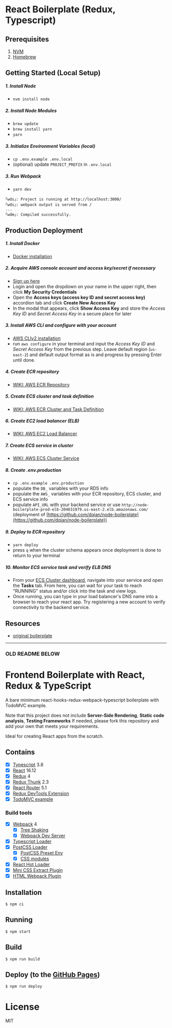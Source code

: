 # React Boilerplate (Redux, Typescript)

## Prerequisites

1. [NVM](https://github.com/nvm-sh/nvm#installing-and-updating)
2. [Homebrew](https://brew.sh/)

## Getting Started (Local Setup)

##### 1. Install Node

- `nvm install node`

##### 2. Install Node Modules
- `brew update`
- `brew install yarn`
- `yarn`

##### 3. Initialize Environment Variables (local)
- `cp .env.example .env.local`
- (optional) update `PROJECT_PREFIX` in `.env.local`

##### 3. Run Webpack
- `yarn dev`
```
｢wds｣: Project is running at http://localhost:3000/
｢wds｣: webpack output is served from /
...
｢wdm｣: Compiled successfully.
```

## Production Deployment
##### 1. Install Docker
- [Docker installation](https://docs.docker.com/get-docker/)
##### 2. Acquire AWS console account and access key/secret if necessary
- [Sign up here](https://portal.aws.amazon.com/billing/signup?redirect_url=https%3A%2F%2Faws.amazon.com%2Fregistration-confirmation#/start)
- Login and open the dropdown on your name in the upper right, then click **My Security Credentials**
- Open the **Access keys (access key ID and secret access key)** accordion tab and click **Create New Access Key**
- In the modal that appears, click **Show Access Key** and store the *Access Key ID* and *Secret Access Key* in a secure place for later
##### 3. Install AWS CLI and configure with your account
- [AWS CLIv2 installation](https://docs.aws.amazon.com/cli/latest/userguide/install-cliv2.html)
- run `aws configure` in your terminal and input the *Access Key ID* and *Secret Access Key* from the previous step. Leave default region (`us-east-2`) and default output format as is and progress by pressing Enter until done.
##### 4. Create ECR repository
- [WIKI: AWS ECR Repository](https://github.com/dqian/node-boilerplate/wiki/AWS-ECR-Repository)
##### 5. Create ECS cluster and task definition
- [WIKI: AWS ECR Cluster and Task Definition](https://github.com/dqian/node-boilerplate/wiki/AWS-ECS-Cluster-and-Task-Definition)
##### 6. Create EC2 load balancer (ELB)
- [WIKI: AWS EC2 Load Balancer](https://github.com/dqian/node-boilerplate/wiki/AWS-EC2-Load-Balancer)
##### 7. Create ECS service in cluster
- [WIKI: AWS ECS Cluster Service](https://github.com/dqian/node-boilerplate/wiki/AWS-ECS-Cluster-Service)
##### 8. Create .env.production
- `cp .env.example .env.production`
- populate the `DB_` variables with your RDS info
- populate the `AWS_` variables with your ECR repository, ECS cluster, and ECS service info
- populate `API_URL` with your backend service or use `http://node-boilerplate-prod-elb-204831979.us-east-2.elb.amazonaws.com/` (deployment of [https://github.com/dqian/node-boilerplate](https://github.com/dqian/node-boilerplate))
##### 9. Deploy to ECR repository
- `yarn deploy`
- press `q` when the cluster schema appears once deployment is done to return to your terminal
##### 10. Monitor ECS service task and verify ELB DNS 
- From your [ECS Cluster dashboard](https://us-east-2.console.aws.amazon.com/ecs/home?region=us-east-2#/clusters), navigate into your service and open the **Tasks** tab. From here, you can wait for your task to reach "RUNNING" status and/or click into the task and view logs.
- Once running, you can type in your load balancer's DNS name into a browser to reach your react app. Try registering a new account to verify connectivity to the backend service.

## Resources
- [original boilerplate](https://github.com/rokoroku/react-redux-typescript-boilerplate)
------
### OLD README BELOW

# Frontend Boilerplate with React, Redux & TypeScript

A bare minimum react-hooks-redux-webpack-typescript boilerplate with TodoMVC example.

Note that this project does not include **Server-Side Rendering**, **Static code analysis**, **Testing Frameworks**
If needed, please fork this repository and add your own that meets your requirements.

Ideal for creating React apps from the scratch.

## Contains

- [x] [Typescript](https://www.typescriptlang.org/) 3.8
- [x] [React](https://facebook.github.io/react/) 16.12
- [x] [Redux](https://github.com/reactjs/redux) 4
- [x] [Redux Thunk](https://github.com/reduxjs/redux-thunk) 2.3
- [x] [React Router](https://github.com/ReactTraining/react-router) 5.1
- [x] [Redux DevTools Extension](https://github.com/zalmoxisus/redux-devtools-extension)
- [x] [TodoMVC example](http://todomvc.com)

### Build tools

- [x] [Webpack](https://webpack.github.io) 4
  - [x] [Tree Shaking](https://medium.com/@Rich_Harris/tree-shaking-versus-dead-code-elimination-d3765df85c80)
  - [x] [Webpack Dev Server](https://github.com/webpack/webpack-dev-server)
- [x] [Typescript Loader](https://github.com/TypeStrong/ts-loader)
- [x] [PostCSS Loader](https://github.com/postcss/postcss-loader)
  - [x] [PostCSS Preset Env](https://preset-env.cssdb.org/)
  - [x] [CSS modules](https://github.com/css-modules/css-modules)
- [x] [React Hot Loader](https://github.com/gaearon/react-hot-loader)
- [x] [Mini CSS Extract Plugin](https://github.com/webpack-contrib/mini-css-extract-plugin)
- [x] [HTML Webpack Plugin](https://github.com/ampedandwired/html-webpack-plugin)

## Installation

```
$ npm ci
```

## Running

```
$ npm start
```

## Build

```
$ npm run build
```

## Deploy (to the [GitHub Pages](https://pages.github.com/))

```
$ npm run deploy
```

# License

MIT
